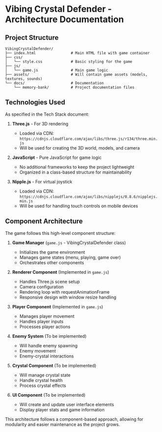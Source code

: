 # Vibing Crystal Defender - Architecture Documentation

## Project Structure

```
VibingCrystalDefender/
├── index.html                # Main HTML file with game container
├── css/
│   └── style.css             # Basic styling for the game
├── js/
│   └── game.js               # Main game logic
├── assets/                   # Will contain game assets (models, textures, sounds)
└── docs/                     # Documentation
    └── memory-bank/          # Project documentation files
```

## Technologies Used

As specified in the Tech Stack document:

1. **Three.js** - For 3D rendering
   - Loaded via CDN: `https://cdnjs.cloudflare.com/ajax/libs/three.js/r134/three.min.js`
   - Will be used for creating the 3D world, models, and camera

2. **JavaScript** - Pure JavaScript for game logic
   - No additional frameworks to keep the project lightweight
   - Organized in a class-based structure for maintainability

3. **Nipple.js** - For virtual joystick
   - Loaded via CDN: `https://cdnjs.cloudflare.com/ajax/libs/nipplejs/0.8.6/nipplejs.min.js`
   - Will be used for handling touch controls on mobile devices

## Component Architecture

The game follows this high-level component structure:

1. **Game Manager** (`game.js` - VibingCrystalDefender class)
   - Initializes the game environment
   - Manages game states (menu, playing, game over)
   - Orchestrates other components

2. **Renderer Component** (Implemented in `game.js`)
   - Handles Three.js scene setup
   - Camera configuration
   - Rendering loop with requestAnimationFrame
   - Responsive design with window resize handling

3. **Player Component** (Implemented in `game.js`)
   - Manages player movement
   - Handles player inputs
   - Processes player actions

4. **Enemy System** (To be implemented)
   - Will handle enemy spawning
   - Enemy movement
   - Enemy-crystal interactions

5. **Crystal Component** (To be implemented)
   - Will manage crystal state
   - Handle crystal health
   - Process crystal effects

6. **UI Component** (To be implemented)
   - Will create and update user interface elements
   - Display player stats and game information

This architecture follows a component-based approach, allowing for modularity and easier maintenance as the project grows.
